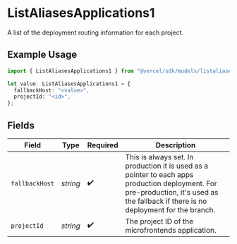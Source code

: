 # ListAliasesApplications1

A list of the deployment routing information for each project.

## Example Usage

```typescript
import { ListAliasesApplications1 } from "@vercel/sdk/models/listaliasesop.js";

let value: ListAliasesApplications1 = {
  fallbackHost: "<value>",
  projectId: "<id>",
};
```

## Fields

| Field                                                                                                                                                                                 | Type                                                                                                                                                                                  | Required                                                                                                                                                                              | Description                                                                                                                                                                           |
| ------------------------------------------------------------------------------------------------------------------------------------------------------------------------------------- | ------------------------------------------------------------------------------------------------------------------------------------------------------------------------------------- | ------------------------------------------------------------------------------------------------------------------------------------------------------------------------------------- | ------------------------------------------------------------------------------------------------------------------------------------------------------------------------------------- |
| `fallbackHost`                                                                                                                                                                        | *string*                                                                                                                                                                              | :heavy_check_mark:                                                                                                                                                                    | This is always set. In production it is used as a pointer to each apps production deployment. For pre-production, it's used as the fallback if there is no deployment for the branch. |
| `projectId`                                                                                                                                                                           | *string*                                                                                                                                                                              | :heavy_check_mark:                                                                                                                                                                    | The project ID of the microfrontends application.                                                                                                                                     |